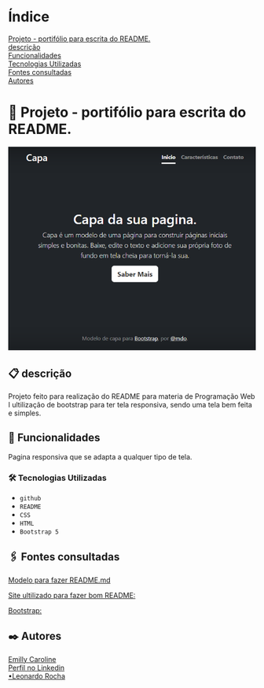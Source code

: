 # Índice

[Projeto - portifólio para escrita do README.](#projeto---portif%C3%B3lio-para-escrita-do-readme)  
[descrição](#descri%C3%A7%C3%A3o)  
[Funcionalidades](#funcionalidades)    
[Tecnologias Utilizadas](#tecnologias-utilizadas)   
[Fontes consultadas](#fontes-consultadas)    
[Autores](#autores)  

#  🚀 Projeto - portifólio para escrita do README.
![image](img/Capa.png)

## 📋 descrição

Projeto feito para realização do README para materia de Programação Web I ultilização de bootstrap para ter tela responsiva, sendo uma tela bem feita e simples.

## 🔧 Funcionalidades

Pagina responsiva que se adapta a qualquer tipo de tela.


### 🛠️ Tecnologias Utilizadas
    
   - `github`  
   - `README`
   - `CSS`
   - `HTML`
   - `Bootstrap 5`

## 🖇️ Fontes consultadas

[Modelo para fazer README.md](https://gist.github.com/lohhans/f8da0b147550df3f96914d3797e9fb89)  

[Site ultilizado para  fazer bom README:](https://www.alura.com.br/artigos/escrever-bom-readme)  

[Bootstrap:](https://getbootstrap.com/)

## ✒️ Autores
[Emilly Caroline](https://github.com/emillycaaroline)  
[Perfil no Linkedin](https://www.linkedin.com/in/emilly-caroline-129936290) <br> 
[•Leonardo Rocha](https://github.com/LeonardoRochaMarista)

